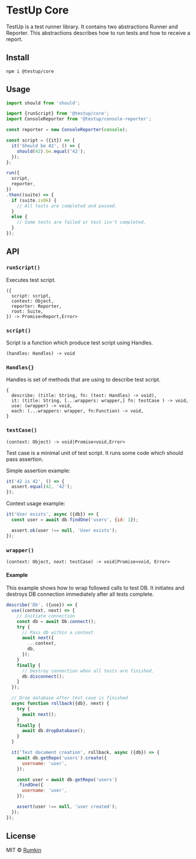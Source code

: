 # TestUp Core

TestUp is a test runner library. It contains two abstractions Runner
and Reporter. This abstractions describes how to run tests and how to receive
a report.

## Install

```
npm i @testup/core
```

## Usage

```js
import should from 'should';

import {runScript} from '@testup/core';
import ConsoleReporter from '@testup/console-reporter';

const reporter = new ConsoleReporter(console);

const script = ({it}) => {
  it('Should be 42', () => {
    should(42).be.equal('42');
  });
};

run({
  script,
  reporter,
})
.then((suite) => {
  if (suite.isOk) {
    // All tests are completed and passed.
  }
  else {
    // Some tests are failed or test isn't completed.
  }
});
```

## API

### `runScript()`

Executes test script.

```
({
  script: script,
  context: Object,
  reporter: Reporter,
  root: Suite,
}) -> Promise<Report,Error>
```

### `script()`

Script is a function which produce test script using Handles.
```
(handles: Handles) -> void
```

### `Handles{}`

Handles is set of methods that are using to describe test script.

```
{
  describe: (title: String, fn: (test: Handles) -> void),
  it: (title: String, [...wrappers: wrapper,] fn: testCase ) -> void,
  use: (wrapper) -> void,
  each: (...wrappers: wrapper, fn:Function) -> void,
}
```

### `testCase()`
```
(context: Object) -> void|Promise<void,Error>
```

Test case is a minimal unit of test script. It runs some code which should pass
assertion.

Simple assertion example:
```js
it('42 is 42', () => {
  assert.equal(42, '42');
});
```

Context usage example:
```js
it('User exists', async ({db}) => {
  const user = await db.findOne('users', {id: 1});

  assert.ok(user !== null, 'User exists');
});
```

### `wrapper()`

```
(context: Object, next: testCase) -> void|Promise<void, Error>
```

#### Example

This example shows how to wrap followed calls to test DB. It initiates and
destroys DB connection immediately after all tests complete.

```js
describe('Db', ({use}) => {
  use((context, next) => {
    // Initiate connection
    const db = await Db.connect();
    try {
      // Pass db within a context
      await next({
        ...context,
        db,
      });
    }
    finally {
      // Destroy connection when all tests are finished.
      db.disconnect();
    }
  });

  // Drop database after test case is finished
  async function rollback({db}, next) {
    try {
      await next();
    }
    finally {
      await db.dropDatabase();
    }
  }

  it('Test document creation', rollback, async ({db}) => {
    await db.getRepo('users').create({
      username: 'user',
    });

    const user = await db.getRepo('users')
    .findOne({
      username: 'user',
    });

    assert(user !== null, 'user created');
  });
});
```

## License

MIT © [Rumkin](https://rumk.in)
